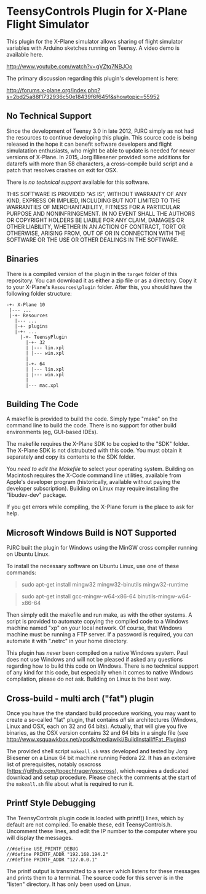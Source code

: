 TeensyControls Plugin for X-Plane Flight Simulator
==================================================

This plugin for the X-Plane simulator allows sharing of flight simulator variables with Arduino sketches running on Teensy.  A video demo is available here.

http://www.youtube.com/watch?v=gVZtq7NBJOo

The primary discussion regarding this plugin's development is here:

http://forums.x-plane.org/index.php?s=2bd25a88f1732936c50e18439f6f645f&showtopic=55952


No Technical Support
--------------------

Since the development of Teensy 3.0 in late 2012, PJRC simply as not had the resources to continue developing this plugin.  This source code is being released in the hope it can benefit software developers and flight simulatation enthusiasts, who might be able to update is needed for newer versions of X-Plane. In 2015, Jorg Bliesener provided some additions for datarefs with more than 58 characters, a cross-compile build script and a patch that resolves crashes on exit for OSX.

There is *no technical support* available for this software.

THIS SOFTWARE IS PROVIDED "AS IS", WITHOUT WARRANTY OF ANY KIND, EXPRESS OR IMPLIED, INCLUDING BUT NOT LIMITED TO THE WARRANTIES OF MERCHANTABILITY, FITNESS FOR A PARTICULAR PURPOSE AND NONINFRINGEMENT. IN NO EVENT SHALL THE AUTHORS OR COPYRIGHT HOLDERS BE LIABLE FOR ANY CLAIM, DAMAGES OR OTHER LIABILITY, WHETHER IN AN ACTION OF CONTRACT, TORT OR OTHERWISE, ARISING FROM, OUT OF OR IN CONNECTION WITH THE SOFTWARE OR THE USE OR OTHER DEALINGS IN THE SOFTWARE.


Binaries
--------

There is a compiled version of the plugin in the `target` folder of this repository. You can download it as either a zip file or as a directory. Copy it to your X-Plane's `Resources\plugin` folder. After this, you should have the following folder structure:

```
-+- X-Plane 10
 |--- ...
 |-+- Resources
   |--- ...
   |-+- plugins
   |-+- ...
     |-+- TeensyPlugin
       |-+- 32
       | |--- lin.xpl
       | |--- win.xpl
       |
	   |-+- 64
	   | |--- lin.xpl
	   | |--- win.xpl
	   |
	   |--- mac.xpl
```


Building The Code
-----------------

A makefile is provided to build the code.  Simply type "make" on the command line to build the code.  There is no support for other build environments (eg, GUI-based IDEs).

The makefile requires the X-Plane SDK to be copied to the "SDK" folder.  The X-Plane SDK is not distrubuted with this code.  You must obtain it separately and copy its contents to the SDK folder.

You *need to edit the Makefile* to select your operating system.  Building on Macintosh requires the X-Code command line utilities, available from Apple's developer program (historically, available without paying the developer subscription).  Building on Linux may require installing the "libudev-dev" package.

If you get errors while compiling, the X-Plane forum is the place to ask for help.


Microsoft Windows Build is NOT Supported
----------------------------------------

PJRC built the plugin for Windows using the MinGW cross compiler running on Ubuntu Linux.

To install the necessary software on Ubuntu Linux, use one of these commands:

> sudo apt-get install mingw32 mingw32-binutils mingw32-runtime

> sudo apt-get install gcc-mingw-w64-x86-64 binutils-mingw-w64-x86-64

Then simply edit the makefile and run make, as with the other systems.  A script is provided to automate copying the compiled code to a Windows machine named "xp" on your local network.  Of course, that Windows machine must be running a FTP server.  If a password is required, you can automate it with ".netrc" in your home directory.

This plugin has *never* been compiled on a native Windows system.  Paul does not use Windows and will not be pleased if asked any questions regarding how to build this code on Windows.  There is no technical support of any kind for this code, but especially when it comes to native Windows compilation, please do not ask.  Building on Linux is the best way.


Cross-build - multi arch ("fat") plugin
---------------------------------------

Once you have the the standard build procedure working, you may want to create a so-called "fat" plugin, that contains *all* six architectures (Windows, Linux and OSX, each on 32 and 64 bits). Actually, that will give you five binaries, as the OSX version contains 32 and 64 bits in a single file (see http://www.xsquawkbox.net/xpsdk/mediawiki/BuildInstall#Fat_Plugins) 

The provided shell script `makeall.sh` was developed and tested by Jorg Bliesener on a Linux 64 bit machine running Fedora 22. It has an extensive list of prerequisites, notably osxcross (https://github.com/tpoechtrager/osxcross), which requires a dedicated download and setup procedure. Please check the comments at the start of the `makeall.sh` file about what is required to run it.


Printf Style Debugging
----------------------

The TeensyControls plugin code is loaded with printf() lines, which by default are not compiled.  To enable these, edit TeensyControls.h.  Uncomment these lines, and edit the IP number to the computer where you will display the messages.

```
//#define USE_PRINTF_DEBUG
//#define PRINTF_ADDR "192.168.194.2"
//#define PRINTF_ADDR "127.0.0.1"
```

The printf output is transmitted to a server which listens for these messages and prints them to a terminal.  The source code for this server is in the "listen" directory.  It has only been used on Linux.



